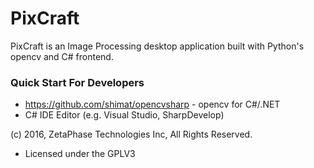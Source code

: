 # PixCraft
PixCraft is an Image Processing desktop application built with Python's opencv and C# frontend.

### Quick Start For Developers
- https://github.com/shimat/opencvsharp - opencv for C#/.NET
- C# IDE Editor (e.g. Visual Studio, SharpDevelop)

(c) 2016, ZetaPhase Technologies Inc, All Rights Reserved.
- Licensed under the GPLV3
